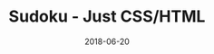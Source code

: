 ---
title: 'Sudoku - Just CSS/HTML'
description: 'Complete a sudoku puzzle without Javascript or server-side interaction.'
gametype: 'medium'
gameid: 10
date: 2018-06-20
tags: []
draft: false
type: 'games'
num19: [{'idx':1,'arr1':[1,2,3,4,5,6,7,8,9],'arr2':[1,2,3,4,5,6,7,8,9]},{'idx':2,'arr1':[1,2,3,4,5,6,7,8,9],'arr2':[1,2,3,4,5,6,7,8,9]},{'idx':3,'arr1':[1,2,3,4,5,6,7,8,9],'arr2':[1,2,3,4,5,6,7,8,9]},{'idx':4,'arr1':[1,2,3,4,5,6,7,8,9],'arr2':[1,2,3,4,5,6,7,8,9]},{'idx':5,'arr1':[1,2,3,4,5,6,7,8,9],'arr2':[1,2,3,4,5,6,7,8,9]},{'idx':6,'arr1':[1,2,3,4,5,6,7,8,9],'arr2':[1,2,3,4,5,6,7,8,9]},{'idx':7,'arr1':[1,2,3,4,5,6,7,8,9],'arr2':[1,2,3,4,5,6,7,8,9]},{'idx':8,'arr1':[1,2,3,4,5,6,7,8,9],'arr2':[1,2,3,4,5,6,7,8,9]},{'idx':9,'arr1':[1,2,3,4,5,6,7,8,9],'arr2':[1,2,3,4,5,6,7,8,9]}]
puzzle: [[0, 0, 2, 0, 0, 0, 8, 0, 0], [4, 9, 0, 3, 0, 0, 0, 7, 0], [3, 0, 0, 0, 7, 0, 0, 0, 0], [0, 0, 0, 0, 1, 5, 2, 0, 0], [2, 0, 4, 7, 9, 0, 0, 6, 0], [0, 0, 0, 0, 2, 4, 3, 0, 0], [1, 0, 0, 0, 4, 0, 0, 0, 0], [9, 5, 0, 1, 0, 0, 0, 4, 0], [0, 0, 3, 0, 0, 0, 7, 0, 0]]
layout: 'sudokucssstatic'
---